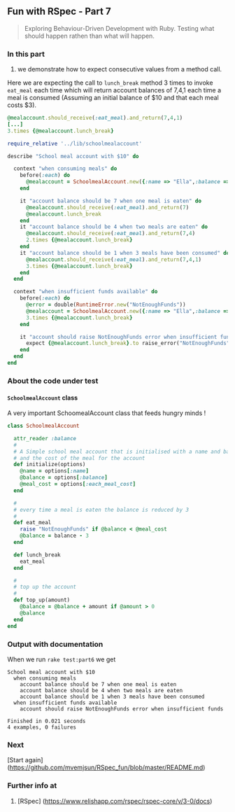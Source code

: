 ## Fun with RSpec - Part 7
> Exploring Behaviour-Driven Development with Ruby. Testing what should happen rathen than what will happen.

### In this part

1. we demonstrate how to expect consecutive values from a method call.

Here we are expecting the call to `lunch_break` method 3 times to invoke `eat_meal` each time which will return account balances of 7,4,1 each time a meal is consumed (Assuming an initial balance of $10 and that each meal costs $3).

```ruby
@mealaccount.should_receive(:eat_meal).and_return(7,4,1)
[...]
3.times {@mealaccount.lunch_break}
```

```ruby
require_relative '../lib/schoolmealaccount'

describe "School meal account with $10" do

  context "when consuming meals" do
    before(:each) do
      @mealaccount = SchoolmealAccount.new({:name => "Ella",:balance => 10,:each_meal_cost => 3})
    end

    it "account balance should be 7 when one meal is eaten" do
      @mealaccount.should_receive(:eat_meal).and_return(7)
      @mealaccount.lunch_break
    end
    it "account balance should be 4 when two meals are eaten" do
      @mealaccount.should_receive(:eat_meal).and_return(7,4)
      2.times {@mealaccount.lunch_break}
    end
    it "account balance should be 1 when 3 meals have been consumed" do
      @mealaccount.should_receive(:eat_meal).and_return(7,4,1)
      3.times {@mealaccount.lunch_break}
    end
  end

  context "when insufficient funds available" do
    before(:each) do
      @error = double(RuntimeError.new("NotEnoughFunds"))
      @mealaccount = SchoolmealAccount.new({:name => "Ella",:balance => 10,:each_meal_cost => 3})
      3.times {@mealaccount.lunch_break}
    end

    it "account should raise NotEnoughFunds error when insufficient funds" do
      expect {@mealaccount.lunch_break}.to raise_error("NotEnoughFunds")
    end
  end
end
```

### About the code under test

#### `SchoolmealAccount` class
A very important SchoomealAccount class that feeds hungry minds !

```ruby
class SchoolmealAccount

  attr_reader :balance
  #
  # A Simple school meal account that is initialised with a name and balance
  # and the cost of the meal for the account
  def initialize(options)
    @name = options[:name]
    @balance = options[:balance]
    @meal_cost = options[:each_meal_cost]
  end

  #
  # every time a meal is eaten the balance is reduced by 3
  #
  def eat_meal
    raise "NotEnoughFunds" if @balance < @meal_cost
    @balance = balance - 3
  end

  def lunch_break
    eat_meal
  end

  #
  # top up the account
  #
  def top_up(amount)
    @balance = @balance + amount if @amount > 0
    @balance
  end
end
```

### Output with documentation
When we run `rake test:part6` we get
```
School meal account with $10
  when consuming meals
    account balance should be 7 when one meal is eaten
    account balance should be 4 when two meals are eaten
    account balance should be 1 when 3 meals have been consumed
  when insufficient funds available
    account should raise NotEnoughFunds error when insufficient funds

Finished in 0.021 seconds
4 examples, 0 failures
```

### Next
[Start again] (https://github.com/mvemjsun/RSpec_fun/blob/master/README.md)

### Further info at
1. [RSpec] (https://www.relishapp.com/rspec/rspec-core/v/3-0/docs)